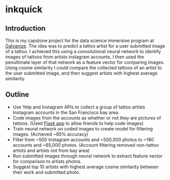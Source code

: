 # inkquick

## Introduction
This is my capstone project for the data science immersive program at [Galvanize](http://www.galvanize.com/courses/data-science/#.VdzRf1NViko).
The idea was to predict a tattoo artist for a user submitted image of a tattoo. I achieved this using a convolutional neural network
to identify images of tattoos from artists instagram accounts. I then used the penultimate layer of that network as a feature vector for
comparing images. Using cosine similarity I could compare the collected tattoos of an artist to the user submitted image, and then
suggest artists with highest average similarity.

## Outline

* Use Yelp and Instagram APIs to collect a group of tattoo artists Instagram accounts in the San Francisco bay area.
* Code images from the accounts as whether or not they are pictures of tattoos. (Used [Flask app](http://isthisapictureofatattoo.herokuapp.com/) to allow friends to help code images)
* Train neural network on coded images to create model for filtering images. (Achieved ~85% accuracy)
* Filter from ~500 Instagram accounts and ~500,000 photos to ~180 accounts and ~65,000 photos. (Account filtering removed non-tattoo artists and artists not from bay area)
* Run submitted images through neural network to extract feature vector for comparison to artists photos.
* Suggest top 10 artists with highest average cosine similarity between their work and submitted photo.


